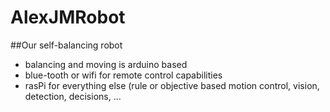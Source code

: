 # AlexJMRobot

##Our self-balancing robot

<ul> 
<li> balancing and moving is arduino based </li>
<li> blue-tooth or wifi for remote control capabilities</li> 
<li> rasPi for everything else (rule or objective based motion control, vision, detection, decisions, ...</li>
</ul>
